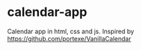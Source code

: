 # calendar-app

Calendar app in html, css and js. 
Inspired by https://github.com/portexe/VanillaCalendar
